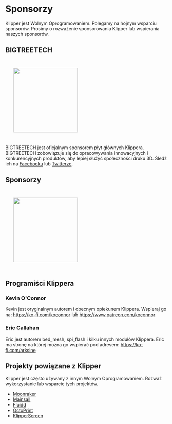 # Sponsorzy

Klipper jest Wolnym Oprogramowaniem. Polegamy na hojnym wsparciu sponsorów. Prosimy o rozważenie sponsorowania Klipper lub wspierania naszych sponsorów.

## BIGTREETECH

[<img src="./img/sponsors/BTT_BTT.png" width="200" style="margin:25px"/>](https://bigtree-tech.com/collections/all-products)

BIGTREETECH jest oficjalnym sponsorem płyt głównych Klippera. BIGTREETECH zobowiązuje się do opracowywania innowacyjnych i konkurencyjnych produktów, aby lepiej służyć społeczności druku 3D. Śledź ich na [Facebooku](https://www.facebook.com/BIGTREETECH) lub [Twitterze](https://twitter.com/BigTreeTech).

## Sponsorzy

[<img src="./img/sponsors/obico-light-horizontal.png" width="200" style="margin:25px" />](https://obico.io/klipper.html?source=klipper_sponsor)

## Programiści Klippera

### Kevin O'Connor

Kevin jest oryginalnym autorem i obecnym opiekunem Klippera. Wspieraj go na: <https://ko-fi.com/koconnor> lub <https://www.patreon.com/koconnor>

### Eric Callahan

Eric jest autorem bed_mesh, spi_flash i kilku innych modułów Klippera. Eric ma stronę na której można go wspierać pod adresem: <https://ko-fi.com/arksine>

## Projekty powiązane z Klipper

Klipper jest często używany z innym Wolnym Oprogramowaniem. Rozważ wykorzystanie lub wsparcie tych projektów.

* [Moonraker](https://github.com/Arksine/moonraker)
* [Mainsail](https://github.com/mainsail-crew/mainsail)
* [Fluidd](https://github.com/fluidd-core/fluidd)
* [OctoPrint](https://octoprint.org/)
* [KlipperScreen](https://github.com/jordanruthe/KlipperScreen)

